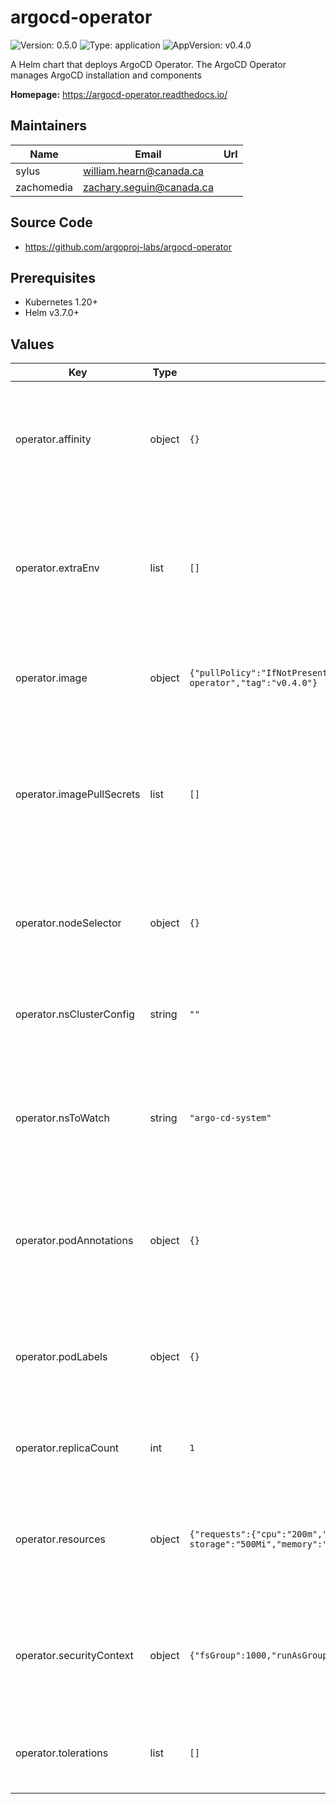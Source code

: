 # argocd-operator

![Version: 0.5.0](https://img.shields.io/badge/Version-0.5.0-informational?style=flat-square) ![Type: application](https://img.shields.io/badge/Type-application-informational?style=flat-square) ![AppVersion: v0.4.0](https://img.shields.io/badge/AppVersion-v0.4.0-informational?style=flat-square)

A Helm chart that deploys ArgoCD Operator. The ArgoCD Operator manages ArgoCD installation and components

**Homepage:** <https://argocd-operator.readthedocs.io/>

## Maintainers

| Name | Email | Url |
| ---- | ------ | --- |
| sylus | <william.hearn@canada.ca> |  |
| zachomedia | <zachary.seguin@canada.ca> |  |

## Source Code

* <https://github.com/argoproj-labs/argocd-operator>

## Prerequisites

- Kubernetes 1.20+
- Helm v3.7.0+

## Values

| Key | Type | Default | Description |
|-----|------|---------|-------------|
| operator.affinity | object | `{}` | A more expressive way to constrain ArgoCD controller Pods to specific nodes |
| operator.extraEnv | list | `[]` | A list of environment objects used to inject additional environment variables into the controller pod |
| operator.image | object | `{"pullPolicy":"IfNotPresent","repository":"quay.io/argoprojlabs/argocd-operator","tag":"v0.4.0"}` | Configures the image to use for the argocd-operator pod(s) |
| operator.imagePullSecrets | list | `[]` | One or many secret(s), that store Docker credentials that are used for accessing a private image registry |
| operator.nodeSelector | object | `{}` | Constrain ArgoCD controller Pods to be scheduled to nodes with specific labels |
| operator.nsClusterConfig | string | `""` | List of namespaces of cluster-scoped Argo CD instances |
| operator.nsToWatch | string | `"argo-cd-system"` | Defines which namespace for the operator to watch for deployment of related argocd components |
| operator.podAnnotations | object | `{}` | Annotations to apply to the argocd controller pods that are deployed as part of this release |
| operator.podLabels | object | `{}` | Labels to apply to the argocd controller pods that are deployed as part of this release |
| operator.replicaCount | int | `1` | The number of replicas of the ArgoCD controller |
| operator.resources | object | `{"requests":{"cpu":"200m","ephemeral-storage":"500Mi","memory":"256Mi"}}` | Resource requests and limits to define the allowed compute and storage for each deployment |
| operator.securityContext | object | `{"fsGroup":1000,"runAsGroup":1000,"runAsNonRoot":true,"runAsUser":1000}` | Defines privilege and access control settings for the ArgoCD controller Pod or Container |
| operator.tolerations | list | `[]` | A list of node taints that this deployment should tolerate |


